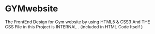 # GYMwebsite
The FrontEnd Design for Gym website by using HTML5 &amp; CSS3 
And THE CSS File in this Project is INTERNAL . (included in HTML Code Itself )
